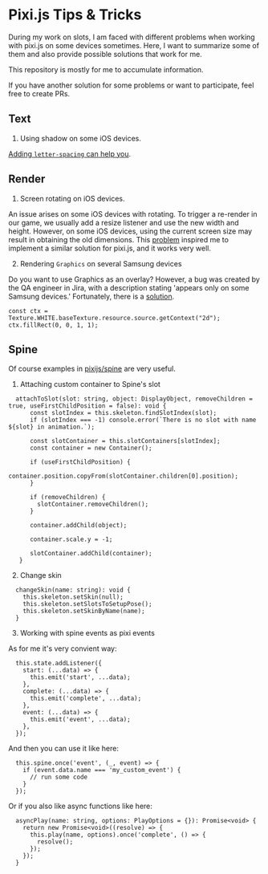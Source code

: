 # Pixi.js Tips & Tricks

During my work on slots, I am faced with different problems when working with pixi.js on some devices sometimes. Here, I want to summarize some of them and also provide possible solutions that work for me.

This repository is mostly for me to accumulate information.

If you have another solution for some problems or want to participate, feel free to create PRs.

## Text

1. Using shadow on some iOS devices.

[Adding `letter-spacing` can help you](https://github.com/pixijs/pixijs/issues/6817).

## Render

1. Screen rotating on iOS devices.

An issue arises on some iOS devices with rotating.
To trigger a re-render in our game, we usually add a resize listener and use the new width and height.
However, on some iOS devices, using the current screen size may result in obtaining the old dimensions.
This [problem](https://discourse.elm-lang.org/t/incorrect-onresize-window-dimensions-in-some-browsers-on-ios/7232) inspired me to implement a similar solution for pixi.js, and it works very well.

2. Rendering `Graphics` on several Samsung devices

Do you want to use Graphics as an overlay? However, a bug was created by the QA engineer in Jira, with a description stating 'appears only on some Samsung devices.' Fortunately, there is a [solution](https://github.com/pixijs/pixijs/issues/8315).

```
const ctx = Texture.WHITE.baseTexture.resource.source.getContext("2d");
ctx.fillRect(0, 0, 1, 1);
```
## Spine

Of course examples in [pixijs/spine](https://github.com/pixijs/spine/blob/master/examples/index.md) are very useful.

1. Attaching custom container to Spine's slot

```
  attachToSlot(slot: string, object: DisplayObject, removeChildren = true, useFirstChildPosition = false): void {
      const slotIndex = this.skeleton.findSlotIndex(slot);
      if (slotIndex === -1) console.error(`There is no slot with name ${slot} in animation.`);
  
      const slotContainer = this.slotContainers[slotIndex];
      const container = new Container();
  
      if (useFirstChildPosition) {
        container.position.copyFrom(slotContainer.children[0].position);
      }
  
      if (removeChildren) {
        slotContainer.removeChildren();
      }
  
      container.addChild(object);
  
      container.scale.y = -1;
  
      slotContainer.addChild(container);
   }
```

2. Change skin

```
  changeSkin(name: string): void {
    this.skeleton.setSkin(null);
    this.skeleton.setSlotsToSetupPose();
    this.skeleton.setSkinByName(name);
  }
```

3. Working with spine events as pixi events

As for me it's very convient way:
```
  this.state.addListener({
    start: (...data) => {
      this.emit('start', ...data);
    },
    complete: (...data) => {
      this.emit('complete', ...data);
    },
    event: (...data) => {
      this.emit('event', ...data);
    },
  });
```

And then you can use it like here:
```
  this.spine.once('event', (_, event) => {
    if (event.data.name === 'my_custom_event') {
      // run some code
    }
  });
```

Or if you also like async functions like here:
```
  asyncPlay(name: string, options: PlayOptions = {}): Promise<void> {
    return new Promise<void>((resolve) => {
      this.play(name, options).once('complete', () => {
        resolve();
      });
    });
  }
```
